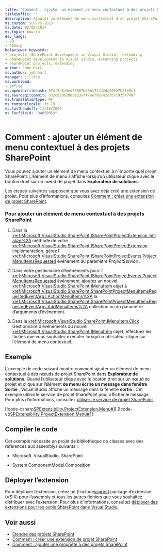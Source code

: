 ```yaml
---
title: 'Comment : ajouter un élément de menu contextuel à des projets SharePoint | Microsoft Docs'
titleSuffix: ''
description: Ajoutez un élément de menu contextuel à un projet SharePoint dans Visual Studio. L’élément de menu s’affiche lorsque vous cliquez avec le bouton droit sur un nœud de projet dans Explorateur de solutions.
ms.custom: SEO-VS-2020
ms.date: 02/02/2017
ms.topic: how-to
dev_langs:
- VB
- CSharp
helpviewer_keywords:
- projects [SharePoint development in Visual Studio], extending
- SharePoint development in Visual Studio, extending projects
- SharePoint projects, extending
author: John-Hart
ms.author: johnhart
manager: jillfra
ms.workload:
- office
ms.openlocfilehash: 074f5b8a3ed31587b86b172ad2da000b7b81e9c3
ms.sourcegitcommit: ad2c820b280b523a7f7aef89742cdb719354748f
ms.translationtype: MT
ms.contentlocale: fr-FR
ms.lasthandoff: 11/18/2020
ms.locfileid: "94850063"
---
```

# <a name="how-to-add-a-shortcut-menu-item-to-sharepoint-projects"></a>Comment : ajouter un élément de menu contextuel à des projets SharePoint
  Vous pouvez ajouter un élément de menu contextuel à n’importe quel projet SharePoint. L’élément de menu s’affiche lorsqu’un utilisateur clique avec le bouton droit sur un nœud de projet dans **Explorateur de solutions**.

 Les étapes suivantes supposent que vous avez déjà créé une extension de projet. Pour plus d’informations, consultez [Comment : créer une extension de projet SharePoint](../sharepoint/how-to-create-a-sharepoint-project-extension.md).

### <a name="to-add-a-shortcut-menu-item-to-sharepoint-projects"></a>Pour ajouter un élément de menu contextuel à des projets SharePoint

1. Dans la <xref:Microsoft.VisualStudio.SharePoint.ISharePointProjectExtension.Initialize%2A> méthode de votre <xref:Microsoft.VisualStudio.SharePoint.ISharePointProjectExtension> implémentation, gérez l' <xref:Microsoft.VisualStudio.SharePoint.ISharePointProjectEvents.ProjectMenuItemsRequested> événement du paramètre *ProjectService* .

2. Dans votre gestionnaire d’événements pour l' <xref:Microsoft.VisualStudio.SharePoint.ISharePointProjectEvents.ProjectMenuItemsRequested> événement, ajoutez un nouvel <xref:Microsoft.VisualStudio.SharePoint.IMenuItem> objet à <xref:Microsoft.VisualStudio.SharePoint.SharePointProjectMenuItemsRequestedEventArgs.ActionMenuItems%2A> la <xref:Microsoft.VisualStudio.SharePoint.SharePointProjectMenuItemsRequestedEventArgs.AddMenuItems%2A> collection ou du paramètre d’arguments d’événement.

3. Dans le <xref:Microsoft.VisualStudio.SharePoint.IMenuItem.Click> Gestionnaire d’événements du nouvel <xref:Microsoft.VisualStudio.SharePoint.IMenuItem> objet, effectuez les tâches que vous souhaitez exécuter lorsqu’un utilisateur clique sur l’élément de menu contextuel.

## <a name="example"></a>Exemple
 L’exemple de code suivant montre comment ajouter un élément de menu contextuel à des nœuds de projet SharePoint dans **Explorateur de solutions**. Quand l’utilisateur clique avec le bouton droit sur un nœud de projet et clique sur l’élément **de menu écrire un message dans fenêtre Sortie** , Visual Studio affiche un message dans la fenêtre **sortie** . Cet exemple utilise le service de projet SharePoint pour afficher le message. Pour plus d’informations, consultez [utiliser le service de projet SharePoint](../sharepoint/using-the-sharepoint-project-service.md).

 [!code-csharp[SPExtensibility.ProjectExtension.Menu#1](../sharepoint/codesnippet/CSharp/projectmenu/extension/projectitemextensionmenu.cs#1)]
 [!code-vb[SPExtensibility.ProjectExtension.Menu#1](../sharepoint/codesnippet/VisualBasic/projectmenu/extension/projectitemextensionmenu.vb#1)]

## <a name="compile-the-code"></a>Compiler le code
 Cet exemple nécessite un projet de bibliothèque de classes avec des références aux assemblys suivants :

- Microsoft. VisualStudio. SharePoint

- System.ComponentModel.Composition

## <a name="deploy-the-extension"></a>Déployer l’extension
 Pour déployer l’extension, créez un [!include[vsprvs](../sharepoint/includes/vsprvs-md.md)] package d’extension (VSIX) pour l’assembly et tous les autres fichiers que vous souhaitez distribuer avec l’extension. Pour plus d’informations, consultez [déployer des extensions pour les outils SharePoint dans Visual Studio](../sharepoint/deploying-extensions-for-the-sharepoint-tools-in-visual-studio.md).

## <a name="see-also"></a>Voir aussi
- [Étendre des projets SharePoint](../sharepoint/extending-sharepoint-projects.md)
- [Comment : créer une extension de projet SharePoint](../sharepoint/how-to-create-a-sharepoint-project-extension.md)
- [Comment : ajouter une propriété à des projets SharePoint](../sharepoint/how-to-add-a-property-to-sharepoint-projects.md)
